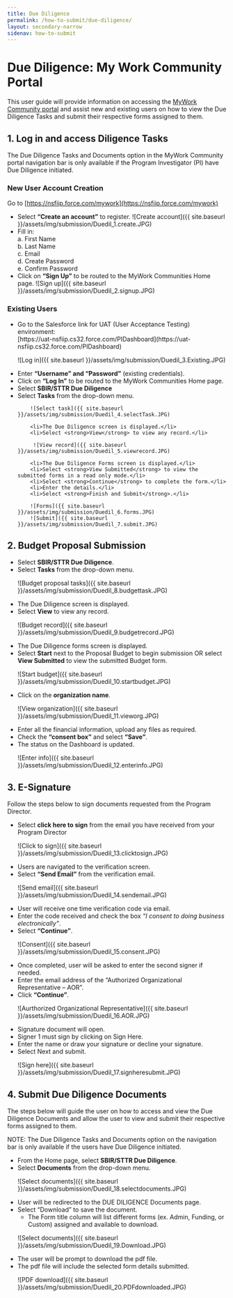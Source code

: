 ```yaml
---
title: Due Diligence
permalink: /how-to-submit/due-diligence/
layout: secondary-narrow
sidenav: how-to-submit
---
```


# Due Diligence: My Work Community Portal
This user guide will provide information on accessing the [MyWork Community portal](https://nsfiip.force.com/mywork) and assist new and existing users on how to view the Due Diligence Tasks and submit their respective forms assigned to them.

## 1. Log in and access Diligence Tasks
The Due Diligence Tasks and Documents option in the MyWork Community portal navigation bar is only available if the Program Investigator (PI) have Due Diligence initiated. 

### New User Account Creation
Go to [https://nsfiip.force.com/mywork](https://nsfiip.force.com/mywork)
  - Select <strong>“Create an account”</strong> to register.
  ![Create account]({{ site.baseurl }}/assets/img/submission/Duedil_1.create.JPG)
  - Fill in:<br>a. First Name<br>b. Last Name<br>c. Email<br>d. Create Password<br>e. Confirm Password
  - Click on <strong>“Sign Up”</strong> to be routed to the MyWork Communities Home page.
    ![Sign up]({{ site.baseurl }}/assets/img/submission/Duedil_2.signup.JPG)
  
  ### Existing Users
  <ul>
  <li>Go to the Salesforce link for UAT (User Acceptance Testing) environment: <br>
    [https://uat-nsfiip.cs32.force.com/PIDashboard](https://uat-nsfiip.cs32.force.com/PIDashboard)</li>
    
  ![Log in]({{ site.baseurl }}/assets/img/submission/Duedil_3.Existing.JPG)
  
  <li>Enter <strong>“Username” and “Password”</strong> (existing credentials).</li>
  
  <li>Click on <strong>“Log In”</strong> to be routed to the MyWork Communities Home page.</li>
       <li>Select <strong>SBIR/STTR Due Diligence</strong></li>
        <li>Select <strong>Tasks</strong> from the drop-down menu.</li>
        
        ![Select task]({{ site.baseurl }}/assets/img/submission/Duedil_4.selectTask.JPG)
        
        <li>The Due Diligence screen is displayed.</li>
        <li>Select <strong>View</strong> to view any record.</li>
        
         ![View record]({{ site.baseurl }}/assets/img/submission/Duedil_5.viewrecord.JPG)
       
        <li>The Due Diligence Forms screen is displayed.</li>
        <li>Select <strong>View Submitted</strong> to view the submitted forms in a read only mode.</li>
        <li>Select <strong>Continue</strong> to complete the form.</li>
        <li>Enter the details.</li>
        <li>Select <strong>Finish and Submit</strong>.</li>
        
        ![Forms]({{ site.baseurl }}/assets/img/submission/Duedil_6.forms.JPG)
        ![Submit]({{ site.baseurl }}/assets/img/submission/Duedil_7.submit.JPG)
  </ul>
    
## 2. Budget Proposal Submission
  <ul>
  <li>Select <strong>SBIR/STTR Due Diligence</strong>.</li>
  <li>Select <strong>Tasks</strong> from the drop-down menu.</li>
    
  ![Budget proposal tasks]({{ site.baseurl }}/assets/img/submission/Duedil_8.budgettask.JPG)
    
  <li>The Due Diligence screen is displayed.</li>
  <li>Select <strong>View</strong> to view any record.</li>
  
   ![Budget record]({{ site.baseurl }}/assets/img/submission/Duedil_9.budgetrecord.JPG)
  
  <li>The Due Diligence forms screen is displayed.</li>
  <li>Select <strong>Start</strong> next to the Proposal Budget to begin submission OR select <strong>View Submitted</strong> to view the submitted Budget form.</li>

  ![Start budget]({{ site.baseurl }}/assets/img/submission/Duedil_10.startbudget.JPG)
  
  <li>Click on the <strong>organization name</strong>.</li>
  
  ![View organization]({{ site.baseurl }}/assets/img/submission/Duedil_11.vieworg.JPG)
  
  <li>Enter all the financial information, upload any files as required.</li>
  <li>Check the <strong>“consent box”</strong> and select <strong>“Save”</strong>.</li>
  <li>The status on the Dashboard is updated.</li>
  
  ![Enter info]({{ site.baseurl }}/assets/img/submission/Duedil_12.enterinfo.JPG)
  
  </ul>

## 3. E-Signature
  Follow the steps below to sign documents requested from the Program Director.
  
  <ul>
  <li>Select <strong>click here to sign</strong> from the email you have received from your Program Director</li>
  
  ![Click to sign]({{ site.baseurl }}/assets/img/submission/Duedil_13.clicktosign.JPG)
  
  <li>Users are navigated to the verification screen.</li>
  <li>Select <strong>“Send Email”</strong> from the verification email.</li>
  
  ![Send email]({{ site.baseurl }}/assets/img/submission/Duedil_14.sendemail.JPG)

  <li>User will receive one time verification code via email.</li>
  <li>Enter the code received and check the box <em>“I consent to doing business electronically"</em>.</li>
  <li>Select <strong>“Continue”</strong>.</li>
  
  ![Consent]({{ site.baseurl }}/assets/img/submission/Duedil_15.consent.JPG)

  <li>Once completed, user will be asked to enter the second signer if needed.</li>
  <li>Enter the email address of the “Authorized Organizational Representative – AOR”.</li>
  <li>Click <strong>“Continue”</strong>.</li>

  ![Aurthorized Organizational Representative]({{ site.baseurl }}/assets/img/submission/Duedil_16.AOR.JPG)
  
  <li>Signature document will open.</li>
  <li>Signer 1 must sign by clicking on Sign Here.</li>
  <li>Enter the name or draw your signature or decline your signature.</li>
  <li>Select Next and submit.</li>

  ![Sign here]({{ site.baseurl }}/assets/img/submission/Duedil_17.signheresubmit.JPG)

  </ul>
  
## 4. Submit Due Diligence Documents 
The steps below will guide the user on how to access and view the Due Diligence Documents and allow the user to view and submit their respective forms assigned to them.

NOTE: The Due Diligence Tasks and Documents option on the navigation bar is only available if the users have Due Diligence initiated. 

<ul>
  <li>From the Home page, select <strong>SBIR/STTR Due Diligence</strong>.</li>
  <li>Select <strong>Documents</strong> from the drop-down menu. </li>
  
  ![Select documents]({{ site.baseurl }}/assets/img/submission/Duedil_18.selectdocuments.JPG)
  
  <li>User will be redirected to the DUE DILIGENCE Documents page.</li>
  <li>Select “Download” to save the document.
    <ul>
      <li>The Form title column will list different forms (ex. Admin, Funding, or Custom) assigned and available to download.</li>
    </ul>    
  </li>
  
  ![Select documents]({{ site.baseurl }}/assets/img/submission/Duedil_19.Download.JPG)
      
  <li>The user will be prompt to download the pdf file.</li>
  <li>The pdf file will include the selected form details submitted.</li>
  
  ![PDF download]({{ site.baseurl }}/assets/img/submission/Duedil_20.PDFdownloaded.JPG)
  
  </ul>


  
  
  

  

